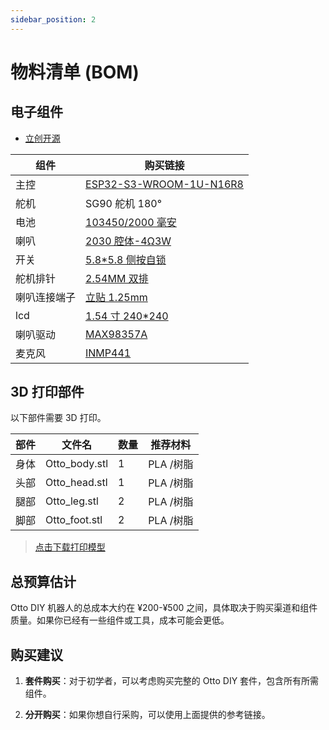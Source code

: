 ```yaml
---
sidebar_position: 2
---
```


# 物料清单 (BOM)

## 电子组件

- <a href="https://oshwhub.com/txp666/ottorobot" target="_blank" title="立创开源">立创开源</a>

| 组件         | 购买链接                                                                                                                                                                                                                                                                                                                                                                                                                                                                                                                                                                                                                                                                                                                                |
| ------------ | --------------------------------------------------------------------------------------------------------------------------------------------------------------------------------------------------------------------------------------------------------------------------------------------------------------------------------------------------------------------------------------------------------------------------------------------------------------------------------------------------------------------------------------------------------------------------------------------------------------------------------------------------------------------------------------------------------------------------------------- |
| 主控         | [ESP32-S3-WROOM-1U-N16R8](https://item.taobao.com/item.htm?_u=o20q7cgbd495&id=701702373214&pisk=gcV7_CZtb3xS4-GpRYbqlNUeMRGQNZ5N9egLSydyJbh-dBUzf2RELT0BOmaOr0WhEkwbvoDr2DkEO2ZZmzRFrz7COyUt2Xyr42E4Aovz4WoU06agfYRzJW8unlz9a7WoTBGotXINb15akzcn96J1JcKkH2gGT2n-ybcvb0TPB15arrTryNzA_7l5Fs3ypBEKex3xzm3-vQ3Rlj3ryXd-pQpvDmmx94Hpejdx-2xJ2kd8kj3tJ2dJw0HxMVmxvXHJeZaxm2GKvb2D526Sqz_-_Oz8mhZLymOp97CnFc1ZDq0bG1H-bzFWxHYnPYiTymsMjm6jHyDQteAIdzegxVEJ2GkuJ-ZjPX12efUbplg0w1-So8zYxmU6RC4-N2Mt9xTp9rG8nxFr61Kjo-Uzp7qWRB3ua5kIjx_ptvlY_AeTVebgkb3LxAVFjQm8JPVgQf12efUbplwC4hdZf4TXdEMMOqiNlZ9HK9vRfBsRT8Xteq0S3Z_X2JD-oqiNlZt8KY3mPm7fl3eh.&spm=a1z09.2.0.0.18762e8dduCKjA)                                                               |
| 舵机         | SG90 舵机 180°                                                                                                                                                                                                                                                                                                                                                                                                                                                                                                                                                                                                                                                                                                                          |
| 电池         | [103450/2000 毫安](https://detail.tmall.com/item.htm?_u=o20q7cgb7e8f&id=638394813102&pisk=gmVY_nVItgjcuvNxrrWkspWZJd7uHT44zozBscmDCuE8XyL0nAmiCfEUvAOG3jDt6uiuim4mGVM_jkwmc-mM65EzDIAiGlftfyyP7m00iF3_Fodgnrm0eFh4Z-AimilT5kcOxMfhtrzq7fshxh0pU2GIJIg6jctWVf0TEr9DRrzq_cTkf927uhKwDgYs5c_-NV3BlfMj13OS4V0XClijF3gK8fG_fxM5NV0KfIOXGapS5qOXlcOsN0gi5VGs1lG7P0us1qZs1bydX0TjjCeCgin7S1XyTBP-kxn9s0dTjSOnFDtKVCdtDjDvnriJ1CN8E-FBFm6erclm0rgYb6RqGAeUSVEAMIZT87r-Pk19tmaz-JD4G6JZpjirBSGp5sa-MmHQMo8Xika85JD8Zw1EMjibIjzMJi48Mo44wPY6Fjh0evFxO6-jj84L6VFNb_EL87r-Pk1OcglLtWeELHmKSK_RydJZh47H6DdMx_E_P4nhk1pwQY7ryDbRydJZUau-xZQ9QdkPz&spm=a1z09.2.0.0.18762e8dduCKjA)                                                                     |
| 喇叭         | [2030 腔体-4Ω3W](https://item.taobao.com/item.htm?_u=o20q7cgbc715&id=684864879619&pisk=g-vbshYd8r4bbNBTfsmPVDKaeB66G0kEBls9xhe4XtBA1RK2RGyN_jj_CatKmZliiFOWWUfVkN5NCGTFrnyZmnosChKdkORVuGLy5UV2ud7wzAtHRsy2XdrDZe-L3KlcQR6cIO3E8vke2nXGBAPIXwU0wMInQ5BOktX88ZZq9vkem3ZVDD--LKWjG4Ib6RLOM_IR0aIAW-IxV_IGvOeA6-F8yabRBiCTMTeRjG4YkFIT2gIcYRUTHSFRei7RWOQvW3n5baQtZYECfj_DcmBETnLoay-VPRe9Fg3GJnwUQg9PcHQBDKaU8cjfGwKAP24hPb1Jj19gjR16DBYGvEUx8sx9NUsfCYPAp3O9RgvxLrskg3LGyHZ_KnBff6BONle9VtdlwKWKpzskwnR9nEZ_Biv2L1_hNceG_TpF9BLbjDxRHGLGtdu3nZK9xpAFdYPAp3O9RCsPDJ7CcuN_V621VwoSV5VisS3QCqHwiXCAqi1rV0avssIlVwoSVrdGMgjfz0i7kCf..&spm=a1z09.2.0.0.18762e8dduCKjA)                                                                        |
| 开关         | [5.8\*5.8 侧按自锁](https://detail.tmall.com/item.htm?_u=o20q7cgbe1aa&id=631520524805&pisk=gUTLs_TfoADntwTdsBogrooPMulMJcAe_pRbrTX3Vdp9eIFHxgXlVap2HgaoYwjRyd6M-9AhR_sWEKthdHXuyUpwpy4lRL0RFI-Za9fH-7CWfpUkxBXHX7QeSH4lKv7JNKb-nx0moBRFaaMmn8fYbs_fgTZ7ETw_fafJjBZ3GBRFzTNgFmx6T8ezpPPCNTGO5_CbOasCPRa1Q_fCFL6CfR1Aga_WFMss5_fAFyaQRfE1N_ECNa1Cf11FNk_5PL6s6_W1Oa_SaUDRCW6uyngEpOOufSzblFCdvTUlBzL2JrjOh8W_yzBdVMEHOOU7PFKMvEZ1dmPGUwXeO6pruy7C2nRlwp3LRLd27dC6h4UcdCRDmM8IuuSAROSJRZFSRCQdpiTpLWaHhCdWmGLiGq7dR9tl8QVxKCLpKB89Z7Z1JwxODeQjuJ6kjILRwUkrWKd27dC6h4HC4uLDknS4ntCuAfhT4uSC_j4RHz2mWLO16tcKyurPbf5OnfhT4uSZ_1Bm9bEz4GlN.&spm=a1z09.2.0.0.18762e8dduCKjA)                                                                    |
| 舵机排针     | [2.54MM 双排](https://item.taobao.com/item.htm?_u=o20q7cgb0210&id=700748964957&pisk=gzTY_OTC-YD0ER8AZIouSkoN9llkH0A2aKRQSOX0fLpJBBFDmGXGfNpepGai0ZjOWL6kotAcl1s6IptchnXgWFpyHr4Gld0OCB-r_tfDo5C6VKUMmIXD25Q2rn4Gnx791pbtKv0n-IRV_NMnKRfL46_Cts1bIsw5VNf9qIZ0OIRV7ONuCDxWgReanmN11OGRP1CQGNsf58a5U14fCd6fV81dTN_6CisSP1fdCrablbe5_1wb5PZbV_1c9-_1fd15VT515s915bWSBTNfIPKIuxBWslh4ur8RMiBTSTzOneahq9G1HP4GHpsYmI685PTJqnLQVtiUZO7c3I1vQ2zVlGKes1pxkr99TUJRNpgT-tOytHj2l2rNvZ6PXE_L1qORktIBkKPbopOJ1HjJrXgFkZ6XjZRg9xAJkKA2yCV_VZQD2MLAR2yfI3ApW1LZQ4ppTUJRNpgthgrp-eKFYJXdsoG-wlrNc_l3W9UgK4p6N_BnMVEabglPw9c-wlrN4b5RKjhTblSra&spm=a1z09.2.0.0.18762e8dduCKjA)                                                                           |
| 喇叭连接端子 | [立贴 1.25mm](https://item.taobao.com/item.htm?_u=o20q7cgba7d2&id=528734911747&pisk=gwk7OlgT7abSTZwdA7x4chnFHfwQNnJwpMZKjDBPv8e8O9nr5kWUTQqCdri9qzRHZ2GjJqVzyyPUdkgao0Weq0-BdDnTyJlzzk3qRqfrzvzEupii57WrvvSoiVoOUYRuL9wuKJLw7dJZD023pp56vPQlklEwLTE8w82A7zsy6dJZqmsz2hovQYyWP0Zl993LwSEY4rE8JTEJcSELbJB89TCAkr4YpuFdw-BYxkbRy2E8MiETx9I8w7QYDlUYJJF8vSKbxrE8pJH6DGZBNzmW2RRZ2qf1_czfp9HbDe4ZVp64AAZ5wyn7lFhoHu_gW0Ufp9UrV09Kc085ImyoCVZZzKBS5cDmlo39dEwnoX3LAqpG88cZrAVjzCBxD-4Y6XFX2LnbFzN_05sFZ8GKrvNoNMxiD83msPVJiEqjUAPQSS_vymoby5GIzEXLzfixl5kVuOynoX3LAqQ54GBa5usfOiNGdoawcn1htBfJ59TJLbATwoq7gntfyXV8moawcn_-t7E0Vr-Xcahh.&spm=a1z09.2.0.0.18762e8dduCKjA&skuId=4981522281625)                                                   |
| lcd          | [1.54 寸 240\*240](https://item.taobao.com/item.htm?_u=o20q7cgb39a6&id=666130334299&pisk=gg2Tsb2SEwbiCd2txl5HnQ5q2ISnB6qaYPrWnq0MGyULkuKgsj0mGxUzyj9c_AcxHyg3IVqiCmGbozNi550DH-UUWdvmCrXxluPF0VmgInnbOPp0sl0g9nHaK5vmSNkYczDAraXlElrZ0x_lrEmJT0MSqhgXoVGBAxmYtlOMVlrZ3qtHl_VQbEL2Sy-scqsKdmnWfxGshe9I8mvjcrgsOei-4xMblfGCdmm-ld96CMdI20m6CxgsRDixXhMjhrGCvmuIfxMjC9QxRhgDH76NW2ZDXUO2gJnt6qpm8KhTnLcjPQgBHK3Offu5E2pXhJnTxzG1BLCmP7uiZ4aCKdHYAmUi-z6WpvG8aomYWOpsIWNUQA2hyEcTkVG0pXL610HtWbwsOTj3YjNLpA21uQr3vVG-KWfFSjDTW7ur167Ukk3glRhBWw00Zk2s9z_HprlYaomYWOp_PgkLE8FraU0-mCsdvIRq1DSkH4pDr9UbAD3lXtd2gXSEv4jdvIRqTMoKrGIvgIlFY&spm=a1z09.2.0.0.18762e8dduCKjA)                                                                      |
| 喇叭驱动     | [MAX98357A](https://item.taobao.com/item.htm?_u=o20q7cgb874d&id=730761245954&pisk=gax4sEcYImn4QnfAo3sazeIFnzsA5GlIsh11IdvGhsfmWtigbdJhCxhtHUWM1QHtHi9G_CR5wl6skfEwaI9HlZO6l1XGZQvbc1iA7CJB9CZsDE6gbQ9OSCtwBlWMICHA1x3WHKIOjXGCjD9vHL3BWkx4mamke94gi4_0u0JjFXGIAcu0EGlqOIidAdolL9jGnNfiqYW1IS4DsNXuE_BOISXgmYkPwOWgnZXDE_XhpGVciGVurO6_jr4cnTDPB_XGjGAGqYWtaM9DIuWCoAkSUJlTRYp1tKfzjkydHZD6iPZbcdBcuh2AwlXW4t7VtKxjj5VVE3tPRawsNgvpPIXPY0acxL8MTeAtRzI2IEAOzIh8z_TkPdfGrJZ9UN52rnbzIlvke17B7Il4ksYXawBlrRodFB1kHnYrB7vDOsScEainLLbMPnQpcbqVxepfcFAtRzI2IEjP4BVOExP6XEPg7ZXRU6MrUQqmjrfcqkoQWPQlvT5IhtaTWZXRU6MfhPUOr9BPOx6f.&spm=a1z09.2.0.0.18762e8dduCKjA)                                                                             |
| 麦克风       | [INMP441](https://item.taobao.com/item.htm?abbucket=13&id=630204400000&ns=1&pisk=gpMiUbjuQfP_sGLL9vw6wTezSSddLRwb1qBYk-U2TyzCBSzv1qVmk2NqBRnt-ru-ooHtHxcCn0ijBhwvfRi_h-8JyLeqfcwXKR-Szx2U8uEDHOWa0RwU_MtppLp-fDjTb3neeAegQtZOgtu4_WrUfyrN3rz2xWr80-WagO5F8yaU3ozV_kyU0uEauruVTyrbDrW4u-oEYoZ43ru43HmURoe4ubqC3zDqdv8FOdoSOqTjLlVgzczZXcHFp5CsfyfAGvc3jzJ8-tWqKloKzaEPEIUrNPF8z2JdI-mUmVUKzLW3L7cSDo0MIOytTXM_BvLlk5007SH3tN5aqR4gaAPeeHnQgXD3BA8fNDn3772K9BTTMR0iNzNwOegmxP3qIW7MJrh-vAPnzeBnlScSDo0MIOuP4M1FaBS1hk-xLs1b_kZ3yuCmfO8ZOczyxHfW15rQXUKHxs1b_kZ9yHxhNNNaAlLR.&priceTId=2147840117427949199974875e13de&spm=a21n57.1.hoverItem.5&utparam=%7B%22aplus_abtest%22%3A%22e67127b4d7e13c7260e3a29fcc711cac%22%7D&xxc=taobaoSearch) |

## 3D 打印部件

以下部件需要 3D 打印。

| 部件 | 文件名        | 数量 | 推荐材料  |
| ---- | ------------- | ---- | --------- |
| 身体 | Otto_body.stl | 1    | PLA /树脂 |
| 头部 | Otto_head.stl | 1    | PLA /树脂 |
| 腿部 | Otto_leg.stl  | 2    | PLA /树脂 |
| 脚部 | Otto_foot.stl | 2    | PLA /树脂 |

> [点击下载打印模型](https://makerworld.com.cn/zh/models/1117966-ottorobot-xiao-zhi-ai#profileId-1171069)

## 总预算估计

Otto DIY 机器人的总成本大约在 ¥200-¥500 之间，具体取决于购买渠道和组件质量。如果你已经有一些组件或工具，成本可能会更低。

## 购买建议

1. **套件购买**：对于初学者，可以考虑购买完整的 Otto DIY 套件，包含所有所需组件。

   <!-- - [Otto DIY 基础套件淘宝链接](https://m.tb.cn/h.5dCeWhC) -->

2. **分开购买**：如果你想自行采购，可以使用上面提供的参考链接。
